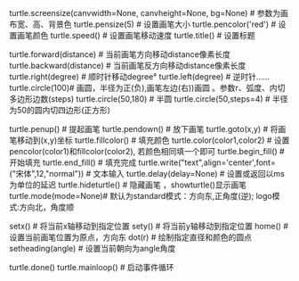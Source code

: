 turtle.screensize(canvwidth=None, canvheight=None, bg=None)   # 参数为画布宽、高、背景色
turtle.pensize(5)   	      # 设置画笔大小
turtle.pencolor('red')  	# 设置画笔颜色
turtle.speed()   		     # 设置画笔移动速度
turtle.title()		# 设置标题

turtle.forward(distance)  	# 当前画笔方向移动distance像素长度
turtle.backward(distance)  	# 当前画笔反方向移动distance像素长度
turtle.right(degree)	# 顺时针移动degree°
turtle.left(degree)		# 逆时针……
turtle.circle(100)# 画圆，半径为正(负),画笔左边(右))画圆 。参数r、弧度、内切多边形边数(steps)
turtle.circle(50,180)	# 半圆
turtle.circle(50,steps=4)	#  半径为50的圆内切四边形(正方形)

turtle.penup()		# 提起画笔
turtle.pendown()	# 放下画笔
turtle.goto(x,y)	# 将画笔移动到(x,y)坐标
turtle.fillcolor()	# 填充颜色
turtle.color(color1,color2)    # 设置pencolor(color1)和fillcolor(color2), 若颜色相同填一个即可
turtle.begin_fill()		# 开始填充
turtle.end_fill()		# 填充完成
turtle.write("text",align='center',font=("宋体",12,"normal"))	# 文本输入 
turtle.delay(delay=None)	# 设置或返回以ms为单位的延迟
turtle.hideturtle()		# 隐藏画笔  ，showturtle()显示画笔
turtle.mode(mode=None)# 默认为standard模式：方向东,正角度(逆); logo模式:方向北，角度顺

setx()		# 将当前x轴移动到指定位置
sety()		# 将当前y轴移动到指定位置
home()		# 设置当前画笔位置为原点，方向东
dot(r)		# 绘制指定直径和颜色的圆点
setheading(angle)	# 设置当前朝向为angle角度

turtle.done()
turtle.mainloop()	# 启动事件循环


